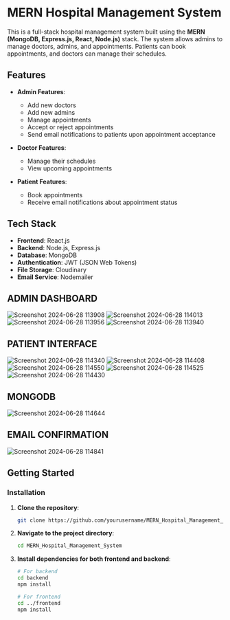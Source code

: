 # **MERN Hospital Management System**

This is a full-stack hospital management system built using the **MERN (MongoDB, Express.js, React, Node.js)** stack. The system allows admins to manage doctors, admins, and appointments. Patients can book appointments, and doctors can manage their schedules.

## **Features**

- **Admin Features**:
  - Add new doctors
  - Add new admins
  - Manage appointments
  - Accept or reject appointments
  - Send email notifications to patients upon appointment acceptance

- **Doctor Features**:
  - Manage their schedules
  - View upcoming appointments

- **Patient Features**:
  - Book appointments
  - Receive email notifications about appointment status

## **Tech Stack**

- **Frontend**: React.js
- **Backend**: Node.js, Express.js
- **Database**: MongoDB
- **Authentication**: JWT (JSON Web Tokens)
- **File Storage**: Cloudinary 
- **Email Service**: Nodemailer

## **ADMIN DASHBOARD**  

![Screenshot 2024-06-28 113908](https://github.com/mukulaggy/MERN_Hospital_Management_System/assets/147478470/968bc8e2-3ec2-4c32-824e-40e9c03319d2)
![Screenshot 2024-06-28 114013](https://github.com/mukulaggy/MERN_Hospital_Management_System/assets/147478470/76872f60-2525-4356-8d8b-68b9291e0b4a)
![Screenshot 2024-06-28 113956](https://github.com/mukulaggy/MERN_Hospital_Management_System/assets/147478470/aae7fdd4-d472-4f75-8196-9be71190383c)
![Screenshot 2024-06-28 113940](https://github.com/mukulaggy/MERN_Hospital_Management_System/assets/147478470/5d357e1e-1ea4-44d0-a87a-30bf8bdf5c30)

## **PATIENT INTERFACE**
![Screenshot 2024-06-28 114340](https://github.com/mukulaggy/MERN_Hospital_Management_System/assets/147478470/0395b78f-57b7-4cca-96a2-031f61f8b3b0)
![Screenshot 2024-06-28 114408](https://github.com/mukulaggy/MERN_Hospital_Management_System/assets/147478470/3d783441-c24a-480b-9a73-98c05801e8c3)
![Screenshot 2024-06-28 114550](https://github.com/mukulaggy/MERN_Hospital_Management_System/assets/147478470/95abe5b3-789b-4eea-afd2-4616fcf9cfe8)
![Screenshot 2024-06-28 114525](https://github.com/mukulaggy/MERN_Hospital_Management_System/assets/147478470/1dfd142c-58d5-494c-87cb-a2f92bc0391c)
![Screenshot 2024-06-28 114430](https://github.com/mukulaggy/MERN_Hospital_Management_System/assets/147478470/2ccd6044-d6ba-49f6-ae1a-580ea82a79df)


## **MONGODB**
![Screenshot 2024-06-28 114644](https://github.com/mukulaggy/MERN_Hospital_Management_System/assets/147478470/768e2f71-0dda-4bfd-91a2-b11c5a1af58c)


## **EMAIL CONFIRMATION**
![Screenshot 2024-06-28 114841](https://github.com/mukulaggy/MERN_Hospital_Management_System/assets/147478470/08c18192-5c83-4a35-ac59-47ef0b98ca1f)




## **Getting Started**

### **Installation**

1. **Clone the repository**:

    ```bash
    git clone https://github.com/yourusername/MERN_Hospital_Management_System.git
    ```

2. **Navigate to the project directory**:

    ```bash
    cd MERN_Hospital_Management_System
    ```

3. **Install dependencies for both frontend and backend**:

    ```bash
    # For backend
    cd backend
    npm install

    # For frontend
    cd ../frontend
    npm install
    ```


